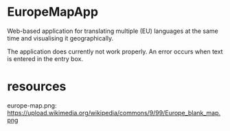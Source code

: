 # EuropeMapApp
Web-based application for translating multiple (EU) languages at the same time and visualising it geographically.

The application does currently not work properly. An error occurs when text is entered in the entry box.

# resources
europe-map.png: https://upload.wikimedia.org/wikipedia/commons/9/99/Europe_blank_map.png